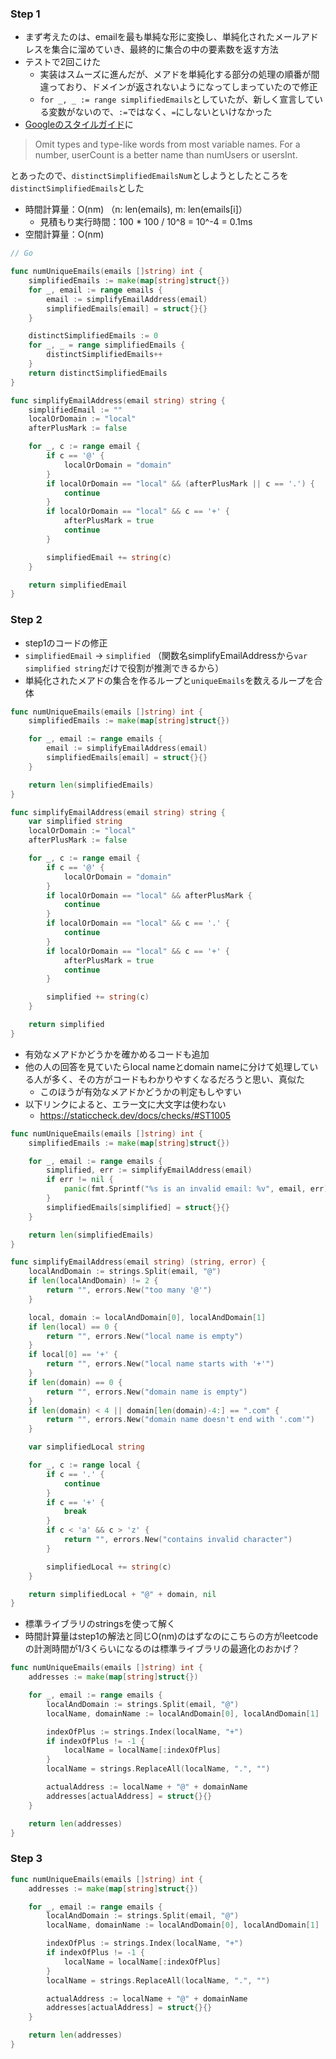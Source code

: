 ### Step 1
- まず考えたのは、emailを最も単純な形に変換し、単純化されたメールアドレスを集合に溜めていき、最終的に集合の中の要素数を返す方法
- テストで2回こけた
  - 実装はスムーズに進んだが、メアドを単純化する部分の処理の順番が間違っており、ドメインが返されないようになってしまっていたので修正
  - `for _, _ := range simplifiedEmails`としていたが、新しく宣言している変数がないので、`:=`ではなく、`=`にしないといけなかった
- [Googleのスタイルガイド](https://google.github.io/styleguide/go/decisions)に
> Omit types and type-like words from most variable names.
For a number, userCount is a better name than numUsers or usersInt.

とあったので、`distinctSimplifiedEmailsNum`としようとしたところを`distinctSimplifiedEmails`とした
- 時間計算量：O(nm) （n: len(emails), m: len(emails[i]）
  - 見積もり実行時間：100 * 100 / 10^8 = 10^-4 = 0.1ms
- 空間計算量：O(nm)

```Go
// Go

func numUniqueEmails(emails []string) int {
	simplifiedEmails := make(map[string]struct{})
	for _, email := range emails {
		email := simplifyEmailAddress(email)
		simplifiedEmails[email] = struct{}{}
	}

	distinctSimplifiedEmails := 0
	for _, _ = range simplifiedEmails {
		distinctSimplifiedEmails++
	}
	return distinctSimplifiedEmails
}

func simplifyEmailAddress(email string) string {
	simplifiedEmail := ""
	localOrDomain := "local"
	afterPlusMark := false

	for _, c := range email {
		if c == '@' {
			localOrDomain = "domain"
		}
		if localOrDomain == "local" && (afterPlusMark || c == '.') {
			continue
		}
		if localOrDomain == "local" && c == '+' {
			afterPlusMark = true
			continue
		}

		simplifiedEmail += string(c)
	}

	return simplifiedEmail
}
```

### Step 2
- step1のコードの修正
- `simplifiedEmail` -> `simplified` （関数名simplifyEmailAddressから`var simplified string`だけで役割が推測できるから）
- 単純化されたメアドの集合を作るループと`uniqueEmails`を数えるループを合体

```Go
func numUniqueEmails(emails []string) int {
	simplifiedEmails := make(map[string]struct{})

	for _, email := range emails {
		email := simplifyEmailAddress(email)
		simplifiedEmails[email] = struct{}{}
	}

	return len(simplifiedEmails)
}

func simplifyEmailAddress(email string) string {
	var simplified string
	localOrDomain := "local"
	afterPlusMark := false

	for _, c := range email {
		if c == '@' {
			localOrDomain = "domain"
		}
		if localOrDomain == "local" && afterPlusMark {
			continue
		}
		if localOrDomain == "local" && c == '.' {
			continue
		}
		if localOrDomain == "local" && c == '+' {
			afterPlusMark = true
			continue
		}

		simplified += string(c)
	}

	return simplified
}
```

- 有効なメアドかどうかを確かめるコードも追加
- 他の人の回答を見ていたらlocal nameとdomain nameに分けて処理している人が多く、その方がコードもわかりやすくなるだろうと思い、真似た
  - このほうが有効なメアドかどうかの判定もしやすい
- 以下リンクによると、エラー文に大文字は使わない
  - https://staticcheck.dev/docs/checks/#ST1005

```Go
func numUniqueEmails(emails []string) int {
	simplifiedEmails := make(map[string]struct{})

	for _, email := range emails {
		simplified, err := simplifyEmailAddress(email)
		if err != nil {
			panic(fmt.Sprintf("%s is an invalid email: %v", email, err))
		}
		simplifiedEmails[simplified] = struct{}{}
	}

	return len(simplifiedEmails)
}

func simplifyEmailAddress(email string) (string, error) {
	localAndDomain := strings.Split(email, "@")
	if len(localAndDomain) != 2 {
		return "", errors.New("too many '@'")
	}

	local, domain := localAndDomain[0], localAndDomain[1]
	if len(local) == 0 {
		return "", errors.New("local name is empty")
	}
	if local[0] == '+' {
		return "", errors.New("local name starts with '+'")
	}
	if len(domain) == 0 {
		return "", errors.New("domain name is empty")
	}
	if len(domain) < 4 || domain[len(domain)-4:] == ".com" {
		return "", errors.New("domain name doesn't end with '.com'")
	}

	var simplifiedLocal string

	for _, c := range local {
		if c == '.' {
			continue
		}
		if c == '+' {
			break
		}
		if c < 'a' && c > 'z' {
			return "", errors.New("contains invalid character")
		}

		simplifiedLocal += string(c)
	}

	return simplifiedLocal + "@" + domain, nil
}
```

- 標準ライブラリのstringsを使って解く
- 時間計算量はstep1の解法と同じO(nm)のはずなのにこちらの方がleetcodeの計測時間が1/3くらいになるのは標準ライブラリの最適化のおかげ？

```Go
func numUniqueEmails(emails []string) int {
	addresses := make(map[string]struct{})

	for _, email := range emails {
		localAndDomain := strings.Split(email, "@")
		localName, domainName := localAndDomain[0], localAndDomain[1]

		indexOfPlus := strings.Index(localName, "+")
		if indexOfPlus != -1 {
			localName = localName[:indexOfPlus]
		}
		localName = strings.ReplaceAll(localName, ".", "")

		actualAddress := localName + "@" + domainName
		addresses[actualAddress] = struct{}{}
	}

	return len(addresses)
}
```

### Step 3
```Go
func numUniqueEmails(emails []string) int {
	addresses := make(map[string]struct{})

	for _, email := range emails {
		localAndDomain := strings.Split(email, "@")
		localName, domainName := localAndDomain[0], localAndDomain[1]

		indexOfPlus := strings.Index(localName, "+")
		if indexOfPlus != -1 {
			localName = localName[:indexOfPlus]
		}
		localName = strings.ReplaceAll(localName, ".", "")

		actualAddress := localName + "@" + domainName
		addresses[actualAddress] = struct{}{}
	}

	return len(addresses)
}
```
